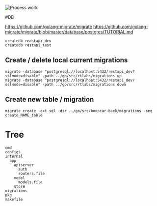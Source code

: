 ![Process work]([https://media.giphy.com/media/vFKqnCdLPNOKc/giphy.gif](https://storage.yandexcloud.net/rtme-public-for-cdn/ezgif-1-a1a8137bc3.gif))

#DB

https://github.com/golang-migrate/migrate
https://github.com/golang-migrate/migrate/blob/master/database/postgres/TUTORIAL.md



```
createdb reastapi_dev
createdb restapi_test
```
## Create / delete local current migrations
```
migrate -database "postgresql://localhost:5432/restapi_dev?sslmode=disable" -path ../go/src/rtlabs/migrations up
migrate -database "postgresql://localhost:5432/restapi_dev?sslmode=disable" -path ../go/src/rtlabs/migrations down
```

## Create new table / migration

```
migrate create -ext sql -dir ../go/src/boopcar-back/migrations -seq create_NAME_table
```


# Tree
    cmd
    configs
    internal
      app
        apiserver
          auth
          routers.file
        model
          models.file
        store
    migrations
    pkg
    makefile

